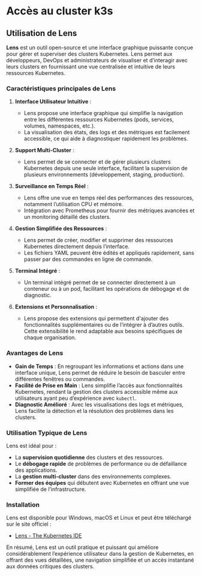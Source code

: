 # Accès au cluster k3s

## Utilisation de Lens

**Lens** est un outil open-source et une interface graphique puissante conçue pour gérer et superviser des clusters Kubernetes. Lens permet aux développeurs, DevOps et administrateurs de visualiser et d’interagir avec leurs clusters en fournissant une vue centralisée et intuitive de leurs ressources Kubernetes.

### Caractéristiques principales de Lens

1. **Interface Utilisateur Intuitive** :
   - Lens propose une interface graphique qui simplifie la navigation entre les différentes ressources Kubernetes (pods, services, volumes, namespaces, etc.).
   - La visualisation des états, des logs et des métriques est facilement accessible, ce qui aide à diagnostiquer rapidement les problèmes.

2. **Support Multi-Cluster** :
   - Lens permet de se connecter et de gérer plusieurs clusters Kubernetes depuis une seule interface, facilitant la supervision de plusieurs environnements (développement, staging, production).

3. **Surveillance en Temps Réel** :
   - Lens offre une vue en temps réel des performances des ressources, notamment l’utilisation CPU et mémoire.
   - Intégration avec Prometheus pour fournir des métriques avancées et un monitoring détaillé des clusters.

4. **Gestion Simplifiée des Ressources** :
   - Lens permet de créer, modifier et supprimer des ressources Kubernetes directement depuis l’interface.
   - Les fichiers YAML peuvent être édités et appliqués rapidement, sans passer par des commandes en ligne de commande.

5. **Terminal Intégré** :
   - Un terminal intégré permet de se connecter directement à un conteneur ou à un pod, facilitant les opérations de débogage et de diagnostic.

6. **Extensions et Personnalisation** :
   - Lens propose des extensions qui permettent d'ajouter des fonctionnalités supplémentaires ou de l’intégrer à d’autres outils. Cette extensibilité le rend adaptable aux besoins spécifiques de chaque organisation.

### Avantages de Lens

- **Gain de Temps** : En regroupant les informations et actions dans une interface unique, Lens permet de réduire le besoin de basculer entre différentes fenêtres ou commandes.
- **Facilité de Prise en Main** : Lens simplifie l’accès aux fonctionnalités Kubernetes, rendant la gestion des clusters accessible même aux utilisateurs ayant peu d’expérience avec `kubectl`.
- **Diagnostic Amélioré** : Avec les visualisations des logs et métriques, Lens facilite la détection et la résolution des problèmes dans les clusters.

### Utilisation Typique de Lens

Lens est idéal pour :
- La **supervision quotidienne** des clusters et des ressources.
- Le **débogage rapide** de problèmes de performance ou de défaillance des applications.
- La **gestion multi-cluster** dans des environnements complexes.
- **Former des équipes** qui débutent avec Kubernetes en offrant une vue simplifiée de l’infrastructure.

### Installation

Lens est disponible pour Windows, macOS et Linux et peut être téléchargé sur le site officiel :
- [Lens - The Kubernetes IDE](https://k8slens.dev/)

En résumé, Lens est un outil pratique et puissant qui améliore considérablement l’expérience utilisateur dans la gestion de Kubernetes, en offrant des vues détaillées, une navigation simplifiée et un accès instantané aux données critiques des clusters.
